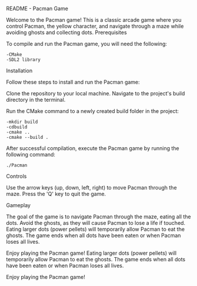 README - Pacman Game

Welcome to the Pacman game! This is a classic arcade game where you control Pacman, the yellow character, and navigate through a maze while avoiding ghosts and collecting dots.
Prerequisites

To compile and run the Pacman game, you will need the following:

    -CMake
    -SDL2 library

Installation

Follow these steps to install and run the Pacman game:

Clone the repository to your local machine.
Navigate to the project's build directory in the terminal.

Run the CMake command to a newly created build folder in the project:

    -mkdir build
    -cdbuild
    -cmake ..
    -cmake --build .

After successful compilation, execute the Pacman game by running the following command:

    ./Pacman

Controls

 Use the arrow keys (up, down, left, right) to move Pacman through the maze.
 Press the 'Q' key to quit the game.

Gameplay

 The goal of the game is to navigate Pacman through the maze, eating all the dots.
 Avoid the ghosts, as they will cause Pacman to lose a life if touched.
 Eating larger dots (power pellets) will temporarily allow Pacman to eat the ghosts.
 The game ends when all dots have been eaten or when Pacman loses all lives.

Enjoy playing the Pacman game!
    Eating larger dots (power pellets) will temporarily allow Pacman to eat the ghosts.
    The game ends when all dots have been eaten or when Pacman loses all lives.

Enjoy playing the Pacman game!
